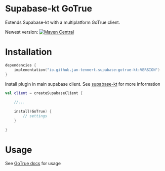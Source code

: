 # Supabase-kt GoTrue

Extends Supabase-kt with a multiplatform GoTrue client.

Newest version: [![Maven Central](https://img.shields.io/maven-central/v/io.github.jan-tennert.supabase/supabase-kt)](https://search.maven.org/search?q=g%3Aio.github.jan-tennert.supabase)

# Installation

```kotlin
dependencies {
    implementation("io.github.jan-tennert.supabase:gotrue-kt:VERSION")
}
```

Install plugin in main supabase client. See [supabase-kt](https://github.com/supabase-community/supabase-kt) for more information
```kotlin
val client = createSupabaseClient {
    
    //...
    
    install(GoTrue) {
        // settings
    }
    
}
```

# Usage

See [GoTrue docs](https://github.com/supabase-community/supabase-kt/wiki/GoTrue#features) for usage